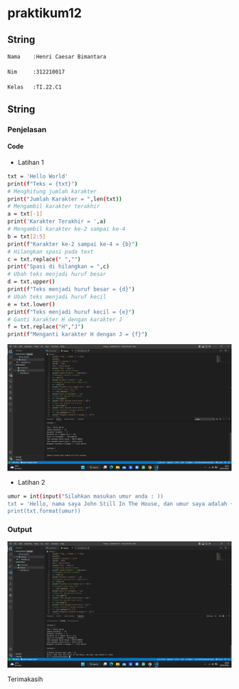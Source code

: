 # praktikum12
## String 

~~~bash
Nama    :Henri Caesar Bimantara

Nim     :312210017

Kelas   :TI.22.C1
~~~




## String

### Penjelasan

#### Code


- Latihan 1


~~~bash
txt = 'Hello World'
print(f"Teks = {txt}")
# Menghitung jumlah karakter
print("Jumlah Karakter = ",len(txt))
# Mengambil karakter terakhir
a = txt[-1]
print('Karakter Terakhir = ',a)
# Mengambil karakter ke-2 sampai ke-4
b = txt[2:5]
print(f"Karakter ke-2 sampai ke-4 = {b}")
# Hilangkan spasi pada text 
c = txt.replace(" ","")
print("Spasi di hilangkan = ",c)
# Ubah teks menjadi huruf besar
d = txt.upper()
print(f"Teks menjadi huruf besar = {d}")
# Ubah teks menjadi huruf kecil
e = txt.lower()
print(f"Teks menjadi huruf kecil = {e}")
# Ganti karakter H dengan karakter J
f = txt.replace("H","J")
print(f"Menganti karakter H dengan J = {f}")
~~~

![image](screenshot/Screenshot%20(16).png)










- Latihan 2


~~~bash
umur = int(input("Silahkan masukan umur anda : ))
txt = 'Hello, nama saya John Still In The House, dan umur saya adalah {0} tahun'
print(txt.format(umur))
~~~



### Output



![image](screenshot/Screenshot%20(17).png)









Terimakasih
